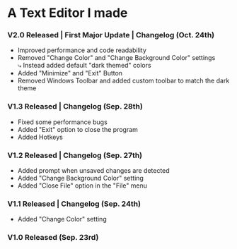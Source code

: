 # A Text Editor I made

### V2.0 Released | First Major Update | Changelog (Oct. 24th)

- Improved performance and code readability
- Removed "Change Color" and "Change Background Color" settings <br>
	⤷ Instead added default "dark themed" colors
- Added "Minimize" and "Exit" Button
- Removed Windows Toolbar and added custom toolbar to match the dark theme

### V1.3 Released | Changelog (Sep. 28th)

- Fixed some performance bugs
- Added "Exit" option to close the program
- Added Hotkeys

### V1.2 Released | Changelog (Sep. 27th)

- Added prompt when unsaved changes are detected
- Added "Change Background Color" setting
- Added "Close File" option in the "File" menu

### V1.1 Released | Changelog (Sep. 24th)

- Added "Change Color" setting

### V1.0 Released (Sep. 23rd)
